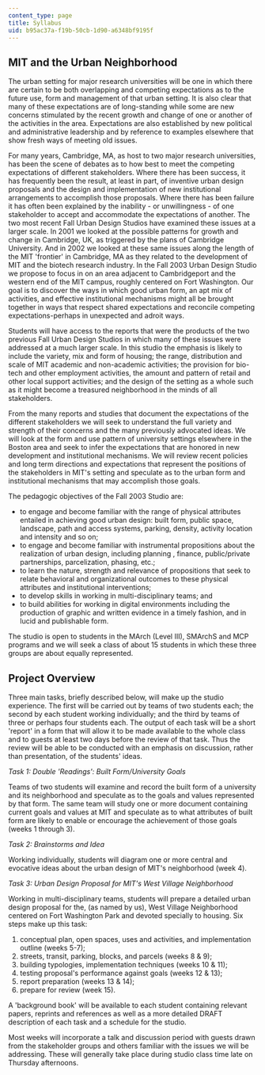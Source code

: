 ```yaml
---
content_type: page
title: Syllabus
uid: b95ac37a-f19b-50cb-1d90-a6348bf9195f
---
```


MIT and the Urban Neighborhood
------------------------------

The urban setting for major research universities will be one in which there are certain to be both overlapping and competing expectations as to the future use, form and management of that urban setting. It is also clear that many of these expectations are of long-standing while some are new concerns stimulated by the recent growth and change of one or another of the activities in the area. Expectations are also established by new political and administrative leadership and by reference to examples elsewhere that show fresh ways of meeting old issues.

For many years, Cambridge, MA, as host to two major research universities, has been the scene of debates as to how best to meet the competing expectations of different stakeholders. Where there has been success, it has frequently been the result, at least in part, of inventive urban design proposals and the design and implementation of new institutional arrangements to accomplish those proposals. Where there has been failure it has often been explained by the inability - or unwillingness - of one stakeholder to accept and accommodate the expectations of another. The two most recent Fall Urban Design Studios have examined these issues at a larger scale. In 2001 we looked at the possible patterns for growth and change in Cambridge, UK, as triggered by the plans of Cambridge University. And in 2002 we looked at these same issues along the length of the MIT 'frontier' in Cambridge, MA as they related to the development of MIT and the biotech research industry. In the Fall 2003 Urban Design Studio we propose to focus in on an area adjacent to Cambridgeport and the western end of the MIT campus, roughly centered on Fort Washington. Our goal is to discover the ways in which good urban form, an apt mix of activities, and effective institutional mechanisms might all be brought together in ways that respect shared expectations and reconcile competing expectations-perhaps in unexpected and adroit ways.

Students will have access to the reports that were the products of the two previous Fall Urban Design Studios in which many of these issues were addressed at a much larger scale. In this studio the emphasis is likely to include the variety, mix and form of housing; the range, distribution and scale of MIT academic and non-academic activities; the provision for bio-tech and other employment activities, the amount and pattern of retail and other local support activities; and the design of the setting as a whole such as it might become a treasured neighborhood in the minds of all stakeholders.

From the many reports and studies that document the expectations of the different stakeholders we will seek to understand the full variety and strength of their concerns and the many previously advocated ideas. We will look at the form and use pattern of university settings elsewhere in the Boston area and seek to infer the expectations that are honored in new development and institutional mechanisms. We will review recent policies and long term directions and expectations that represent the positions of the stakeholders in MIT's setting and speculate as to the urban form and institutional mechanisms that may accomplish those goals.

The pedagogic objectives of the Fall 2003 Studio are:

*   to engage and become familiar with the range of physical attributes entailed in achieving good urban design: built form, public space, landscape, path and access systems, parking, density, activity location and intensity and so on;
*   to engage and become familiar with instrumental propositions about the realization of urban design, including planning , finance, public/private partnerships, parcelization, phasing, etc.;
*   to learn the nature, strength and relevance of propositions that seek to relate behavioral and organizational outcomes to these physical attributes and institutional interventions;
*   to develop skills in working in multi-disciplinary teams; and
*   to build abilities for working in digital environments including the production of graphic and written evidence in a timely fashion, and in lucid and publishable form.

The studio is open to students in the MArch (Level III), SMArchS and MCP programs and we will seek a class of about 15 students in which these three groups are about equally represented.

Project Overview
----------------

Three main tasks, briefly described below, will make up the studio experience. The first will be carried out by teams of two students each; the second by each student working individually; and the third by teams of three or perhaps four students each. The output of each task will be a short 'report' in a form that will allow it to be made available to the whole class and to guests at least two days before the review of that task. Thus the review will be able to be conducted with an emphasis on discussion, rather than presentation, of the students' ideas.

_Task 1: Double 'Readings': Built Form/University Goals_

Teams of two students will examine and record the built form of a university and its neighborhood and speculate as to the goals and values represented by that form. The same team will study one or more document containing current goals and values at MIT and speculate as to what attributes of built form are likely to enable or encourage the achievement of those goals (weeks 1 through 3).

_Task 2: Brainstorms and Idea_

Working individually, students will diagram one or more central and evocative ideas about the urban design of MIT's neighborhood (week 4).

_Task 3: Urban Design Proposal for MIT's West Village Neighborhood_

Working in multi-disciplinary teams, students will prepare a detailed urban design proposal for the, (as named by us), West Village Neighborhood centered on Fort Washington Park and devoted specially to housing. Six steps make up this task:

1.  conceptual plan, open spaces, uses and activities, and implementation outline (weeks 5-7);
2.  streets, transit, parking, blocks, and parcels (weeks 8 & 9);
3.  building typologies, implementation techniques (weeks 10 & 11);
4.  testing proposal's performance against goals (weeks 12 & 13);
5.  report preparation (weeks 13 & 14);
6.  prepare for review (week 15).

A 'background book' will be available to each student containing relevant papers, reprints and references as well as a more detailed DRAFT description of each task and a schedule for the studio.

Most weeks will incorporate a talk and discussion period with guests drawn from the stakeholder groups and others familiar with the issues we will be addressing. These will generally take place during studio class time late on Thursday afternoons.